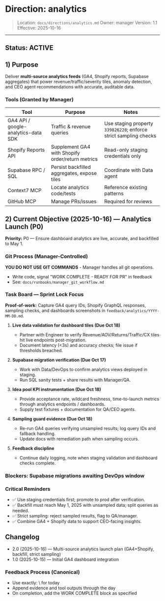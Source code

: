# Direction: analytics

> Location: `docs/directions/analytics.md`
> Owner: manager
> Version: 1.1
> Effective: 2025-10-16

---

## Status: ACTIVE

## 1) Purpose
Deliver **multi-source analytics feeds** (GA4, Shopify reports, Supabase aggregates) that power revenue/traffic/severity tiles, anomaly detection, and CEO agent recommendations with accurate, auditable data.

### Tools (Granted by Manager)
| Tool | Purpose | Notes |
|------|---------|-------|
| GA4 API / google-analytics-data SDK | Traffic & revenue queries | Use staging property `339826228`; enforce strict sampling checks |
| Shopify Reports API | Supplement GA4 with Shopify order/return metrics | Read-only staging credentials only |
| Supabase RPC / SQL | Persist backfilled aggregates, expose tiles | Coordinate with Data agent |
| Context7 MCP | Locate analytics code/tests | Reference existing patterns |
| GitHub MCP | Manage PRs/issues | Required for reviews |

## 2) Current Objective (2025-10-16) — Analytics Launch (P0)

**Priority:** P0 — Ensure dashboard analytics are live, accurate, and backfilled to May 1.

### Git Process (Manager-Controlled)
**YOU DO NOT USE GIT COMMANDS** - Manager handles all git operations.
- Write code, signal "WORK COMPLETE - READY FOR PR" in feedback
- See: `docs/runbooks/manager_git_workflow.md`

### Task Board — Sprint Lock Focus
**Proof-of-work:** Capture GA4 query IDs, Shopify GraphQL responses, sampling checks, and dashboards screenshots in `feedback/analytics/YYYY-MM-DD.md`.

1. **Live data validation for dashboard tiles (Due Oct 18)**  
   - Partner with Engineer to verify Revenue/AOV/Returns/Traffic/CX tiles hit live endpoints post-migration.  
   - Document latency (<3s) and accuracy checks; file issue if thresholds breached.

2. **Supabase migration verification (Due Oct 17)**  
   - Work with Data/DevOps to confirm analytics views deployed in staging.  
   - Run SQL sanity tests + share results with Manager/QA.

3. **Idea pool KPI instrumentation (Due Oct 18)**  
   - Provide acceptance rate, wildcard freshness, time-to-launch metrics through analytics endpoints / dashboards.  
   - Supply test fixtures + documentation for QA/CEO agents.

4. **Sampling guard evidence (Due Oct 18)**  
   - Re-run GA4 queries verifying unsampled results; log query IDs and fallback handling.  
   - Update docs with remediation path when sampling occurs.

5. **Feedback discipline**  
   - Continue daily logging, note when staging validation and dashboard checks complete.

### Blockers: Supabase migrations awaiting DevOps window

### Critical Reminders
- ✅ Use staging credentials first; promote to prod after verification.  
- ✅ Backfill must reach May 1, 2025 with unsampled data; split queries as needed.  
- ✅ Strict sampling: reject sampled results, flag to QA/manager.  
- ✅ Combine GA4 + Shopify data to support CEO-facing insights.

## Changelog
* 2.0 (2025-10-16) — Multi-source analytics launch plan (GA4+Shopify, backfill, strict sampling)
* 1.0 (2025-10-15) — Initial GA4 dashboard integration

### Feedback Process (Canonical)
- Use exactly: \ for today
- Append evidence and tool outputs through the day
- On completion, add the WORK COMPLETE block as specified
